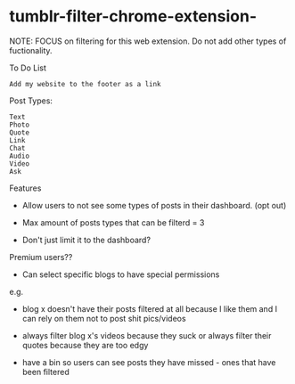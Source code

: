 # tumblr-filter-chrome-extension-

NOTE: FOCUS on filtering for this web extension. 
Do not add other types of fuctionality.



To Do List

	Add my website to the footer as a link

Post Types:

	Text
	Photo 
	Quote
	Link 
	Chat
	Audio
	Video
	Ask
	
Features

* Allow users to not see some types of posts in their dashboard. (opt out)

* Max amount of posts types that can be filterd = 3

* Don't just limit it to the dashboard?


Premium users??

* Can select specific blogs to have special permissions 

e.g.

* blog x doesn't have their posts filtered at all because I like them and I can rely on them not to post shit pics/videos

* always filter blog x's videos because they suck or always filter their quotes because they are too edgy 

* have a bin so users can see posts they have missed - ones that have been filtered 



